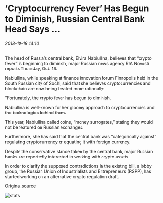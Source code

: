 # ‘Cryptocurrency Fever’ Has Begun to Diminish, Russian Central Bank Head Says ...

###### 2018-10-18 14:10

The head of Russia’s central bank, Elvira Nabiullina, believes that “crypto fever” is beginning to diminish, major Russian news agency RIA Novosti reports Thursday, Oct. 18.

Nabiullina, while speaking at finance innovation forum Finnopolis held in the South Russian city of Sochi, said that she believes cryptocurrencies and blockchain are now being treated more rationally:

"Fortunately, the crypto fever has begun to diminish.

Nabiullina is well-known for her gloomy approach to cryptocurrencies and the technologies behind them.

This year, Nabiullina called coins, “money surrogates,” stating they would not be featured on Russian exchanges.

Furthermore, she has said that the central bank was “categorically against” regulating cryptocurrency or equating it with foreign currency.

Despite the conservative stance taken by the central bank, major Russian banks are reportedly interested in working with crypto assets.

In order to clarify the supposed contradictions in the existing bill, a lobby group, the Russian Union of Industrialists and Entrepreneurs (RSPP), has started working on an alternative crypto regulation draft.

[Original source](https://cointelegraph.com/news/cryptocurrency-fever-has-begun-to-diminish-russian-central-bank-head-says)

![stats](https://c.statcounter.com/11760860/0/a89fa40b/1/ "stats")